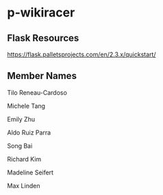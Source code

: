 # p-wikiracer

## Flask Resources
https://flask.palletsprojects.com/en/2.3.x/quickstart/

## Member Names

Tilo Reneau-Cardoso

Michele Tang

Emily Zhu

Aldo Ruiz Parra

Song Bai

Richard Kim

Madeline Seifert

Max Linden
